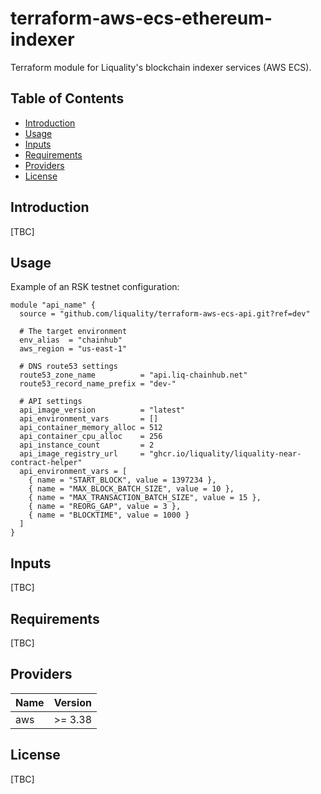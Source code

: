 # terraform-aws-ecs-ethereum-indexer

Terraform module for Liquality's blockchain indexer services (AWS ECS).

## Table of Contents

* [Introduction][section-introduction]
* [Usage][section-usage]
* [Inputs][section-inputs]
* [Requirements][section-requirements]
* [Providers][section-providers]
* [License][section-license]


## Introduction

[TBC]


## Usage

Example of an RSK testnet configuration:

```
module "api_name" {
  source = "github.com/liquality/terraform-aws-ecs-api.git?ref=dev"

  # The target environment
  env_alias  = "chainhub"
  aws_region = "us-east-1"

  # DNS route53 settings
  route53_zone_name          = "api.liq-chainhub.net"
  route53_record_name_prefix = "dev-"

  # API settings
  api_image_version          = "latest"
  api_environment_vars       = []
  api_container_memory_alloc = 512
  api_container_cpu_alloc    = 256
  api_instance_count         = 2
  api_image_registry_url     = "ghcr.io/liquality/liquality-near-contract-helper"
  api_environment_vars = [
    { name = "START_BLOCK", value = 1397234 },
    { name = "MAX_BLOCK_BATCH_SIZE", value = 10 },
    { name = "MAX_TRANSACTION_BATCH_SIZE", value = 15 },
    { name = "REORG_GAP", value = 3 },
    { name = "BLOCKTIME", value = 1000 }
  ]
}
```


## Inputs

[TBC]


## Requirements

[TBC]


## Providers

| Name    | Version |
| ------- | ------- |
| aws     | >= 3.38 |


## License

[TBC]



[section-introduction]: #introduction
[section-usage]: #usage
[section-inputs]: #inputs
[section-requirements]: #requirements
[section-providers]: #providers
[section-license]: #license
